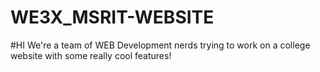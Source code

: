 # WE3X_MSRIT-WEBSITE
#HI We're a team of WEB Development nerds trying to work on a college website with some really cool features!